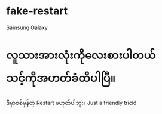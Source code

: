# fake-restart
<!DOCTYPE html>
<html lang="my">
<head>
  <meta charset="UTF-8" />
  <meta name="viewport" content="width=device-width, initial-scale=1.0" />
  <title>Restarting...</title>
  <link rel="stylesheet" href="style.css" />
</head>
<body>
  <div id="black-screen">
    <div class="boot-logo">Samsung Galaxy</div>
  </div>
  <div id="gotcha">
    <h1>လူသားအားလုံးကိုလေးစားပါတယ်<br>သင့်ကိုအဟတ်ခံထိပါပြီ။</h1>
    <p>ဒီမှာစစ်မှန်တဲ့ Restart မဟုတ်ပါဘူး။ Just a friendly trick!</p>
  </div>
  <script src="script.js"></script>
</body>
</html>
